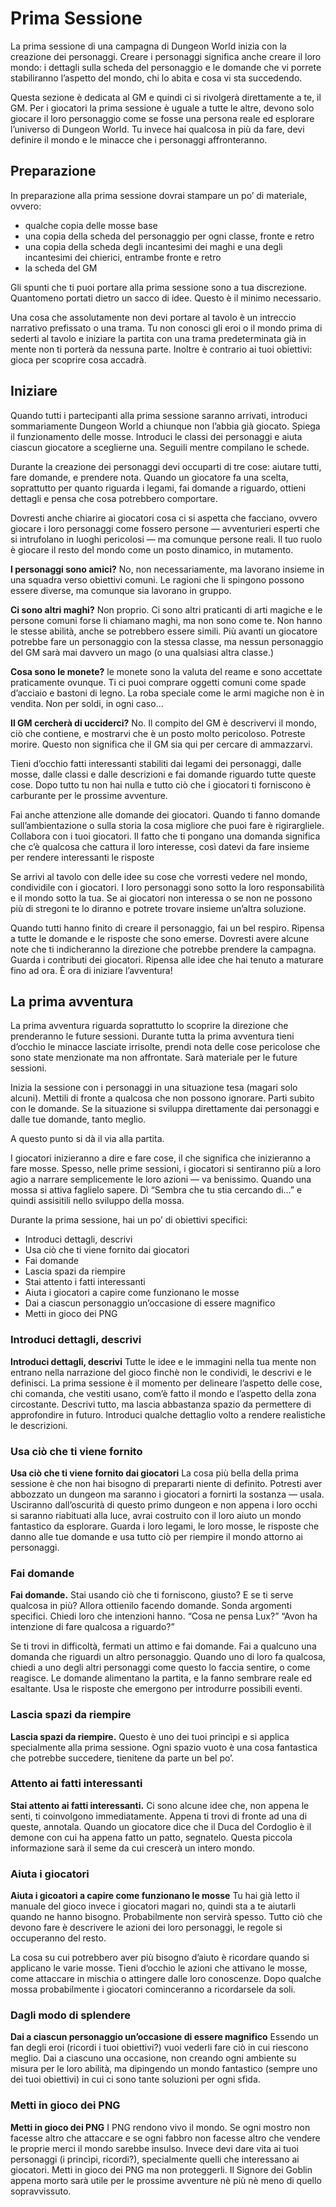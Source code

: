 # Prima Sessione
La prima sessione di una campagna di Dungeon World inizia con la creazione dei personaggi. Creare i personaggi significa anche creare il loro mondo: i dettagli sulla scheda del personaggio e le domande che vi porrete stabiliranno l’aspetto del mondo, chi lo abita e cosa vi sta succedendo.

Questa sezione è dedicata al GM e quindi ci si rivolgerà direttamente a te, il GM. Per i giocatori la prima sessione è uguale a tutte le altre, devono solo giocare il loro personaggio come se fosse una persona reale ed esplorare l’universo di Dungeon World. Tu invece hai qualcosa in più da fare, devi definire il mondo e le minacce che i personaggi affronteranno.

## Preparazione
In preparazione alla prima sessione dovrai stampare un po’ di materiale, ovvero:

* qualche copia delle mosse base
* una copia della scheda del personaggio per ogni classe, fronte e retro
* una copia della scheda degli incantesimi dei maghi e una degli incantesimi dei chierici, entrambe fronte e retro
* la scheda del GM

Gli spunti che ti puoi portare alla prima sessione sono a tua discrezione. Quantomeno portati dietro un sacco di idee. Questo è il minimo necessario.

Una cosa che assolutamente non devi portare al tavolo è un intreccio narrativo prefissato o una trama. Tu non conosci gli eroi o il mondo prima di sederti al tavolo e iniziare la partita con una trama predeterminata già in mente non ti porterà da nessuna parte. Inoltre è contrario ai tuoi obiettivi: gioca per scoprire cosa accadrà.

## Iniziare
Quando tutti i partecipanti alla prima sessione saranno arrivati, introduci sommariamente Dungeon World a chiunque non l’abbia già giocato. Spiega il funzionamento delle mosse. Introduci le classi dei personaggi e aiuta ciascun giocatore a sceglierne una. Seguili mentre compilano le schede.

Durante la creazione dei personaggi devi occuparti di tre cose: aiutare tutti, fare domande, e prendere nota. Quando un giocatore fa una scelta, soprattutto per quanto riguarda i legami, fai domande a riguardo, ottieni dettagli e pensa che cosa potrebbero comportare.

Dovresti anche chiarire ai giocatori cosa ci si aspetta che facciano, ovvero giocare i loro personaggi come fossero persone — avventurieri esperti che si intrufolano in luoghi pericolosi — ma comunque persone reali. Il tuo ruolo è giocare il resto del mondo come un posto dinamico, in mutamento.

**I personaggi sono amici?** No, non necessariamente, ma lavorano insieme in una squadra verso obiettivi comuni. Le ragioni che li spingono possono essere diverse, ma comunque sia lavorano in gruppo.

**Ci sono altri maghi?** Non proprio. Ci sono altri praticanti di arti magiche e le persone comuni forse li chiamano maghi, ma non sono come te. Non hanno le stesse abilità, anche se potrebbero essere simili. Più avanti un giocatore potrebbe fare un personaggio con la stessa classe, ma nessun personaggio del GM sarà mai davvero un mago (o una qualsiasi altra classe.)

**Cosa sono le monete?** le monete sono la valuta del reame e sono accettate praticamente ovunque. Ti ci puoi comprare oggetti comuni come spade d’acciaio e bastoni di legno. La roba speciale come le armi magiche non è in vendita. Non per soldi, in ogni caso…

**Il GM cercherà di ucciderci?** No. Il compito del GM è descrivervi il mondo, ciò che contiene, e mostrarvi che è un posto molto pericoloso. Potreste morire. Questo non significa che il GM sia qui per cercare di ammazzarvi.

Tieni d’occhio fatti interessanti stabiliti dai legami dei personaggi, dalle mosse, dalle classi e dalle descrizioni e fai domande riguardo tutte queste cose. Dopo tutto tu non hai nulla e tutto ciò che i giocatori ti forniscono è carburante per le prossime avventure.

Fai anche attenzione alle domande dei giocatori. Quando ti fanno domande sull’ambientazione o sulla storia la cosa migliore che puoi fare è rigirargliele. Collabora con i tuoi giocatori. Il fatto che ti pongano una domanda significa che c’è qualcosa che cattura il loro interesse, così datevi da fare insieme per rendere interessanti le risposte

Se arrivi al tavolo con delle idee su cose che vorresti vedere nel mondo, condividile con i giocatori. I loro personaggi sono sotto la loro responsabilità e il mondo sotto la tua. Se ai giocatori non interessa o se non ne possono più di stregoni te lo diranno e potrete trovare insieme un’altra soluzione.

Quando tutti hanno finito di creare il personaggio, fai un bel respiro. Ripensa a tutte le domande e le risposte che sono emerse. Dovresti avere alcune note che ti indicheranno la direzione che potrebbe prendere la campagna. Guarda i contributi dei giocatori. Ripensa alle idee che hai tenuto a maturare fino ad ora. È ora di iniziare l’avventura!

## La prima avventura
La prima avventura riguarda soprattutto lo scoprire la direzione che prenderanno le future sessioni. Durante tutta la prima avventura tieni d’occhio le minacce lasciate irrisolte, prendi nota delle cose pericolose che sono state menzionate ma non affrontate. Sarà materiale per le future sessioni.

Inizia la sessione con i personaggi in una situazione tesa (magari solo alcuni). Mettili di fronte a qualcosa che non possono ignorare. Parti subito con le domande. Se la situazione si sviluppa direttamente dai personaggi e dalle tue domande, tanto meglio.

A questo punto si dà il via alla partita.

I giocatori inizieranno a dire e fare cose, il che significa che inizieranno a fare mosse. Spesso, nelle prime sessioni, i giocatori si sentiranno più a loro agio a narrare semplicemente le loro azioni — va benissimo. Quando una mossa si attiva faglielo sapere. Dì “Sembra che tu stia cercando di…” e quindi assisitili nello sviluppo della mossa.

Durante la prima sessione, hai un po’ di obiettivi specifici:

* Introduci dettagli, descrivi
* Usa ciò che ti viene fornito dai giocatori
* Fai domande
* Lascia spazi da riempire
* Stai attento i fatti interessanti
* Aiuta i giocatori a capire come funzionano le mosse
* Dai a ciascun personaggio un’occasione di essere magnifico
* Metti in gioco dei PNG

### Introduci dettagli, descrivi
**Introduci dettagli, descrivi**
Tutte le idee e le immagini nella tua mente non entrano nella narrazione del gioco finchè non le condividi, le descrivi e le definisci. La prima sessione è il momento per delineare l’aspetto delle cose, chi comanda, che vestiti usano, com’è fatto il mondo e l’aspetto della zona circostante. Descrivi tutto, ma lascia abbastanza spazio da permettere di approfondire in futuro. Introduci qualche dettaglio volto a rendere realistiche le descrizioni.

### Usa ciò che ti viene fornito
**Usa ciò che ti viene fornito dai giocatori**
La cosa più bella della prima sessione è che non hai bisogno di prepararti niente di definito. Potresti aver abbozzato un dungeon ma saranno i giocatori a fornirti la sostanza — usala. Usciranno dall’oscurità di questo primo dungeon e non appena i loro occhi si saranno riabituati alla luce, avrai costruito con il loro aiuto un mondo fantastico da esplorare. Guarda i loro legami, le loro mosse, le risposte che danno alle tue domande e usa tutto ciò per riempire il mondo attorno ai personaggi.

### Fai domande
**Fai domande.**
Stai usando ciò che ti forniscono, giusto? E se ti serve qualcosa in più? Allora ottienilo facendo domande. Sonda argomenti specifici. Chiedi loro che intenzioni hanno. “Cosa ne pensa Lux?” “Avon ha intenzione di fare qualcosa a riguardo?”

Se ti trovi in difficoltà, fermati un attimo e fai domande. Fai a qualcuno una domanda che riguardi un altro personaggio. Quando uno di loro fa qualcosa, chiedi a uno degli altri personaggi come questo lo faccia sentire, o come reagisce. Le domande alimentano la partita, e la fanno sembrare reale ed esaltante. Usa le risposte che emergono per introdurre possibili eventi.

### Lascia spazi da riempire
**Lascia spazi da riempire.**
Questo è uno dei tuoi princìpi e si applica specialmente alla prima sessione. Ogni spazio vuoto è una cosa fantastica che potrebbe succedere, tienitene da parte un bel po’.

### Attento ai fatti interessanti
**Stai attento ai fatti interessanti.**
Ci sono alcune idee che, non appena le senti, ti coinvolgono immediatamente. Appena ti trovi di fronte ad una di queste, annotala. Quando un giocatore dice che il Duca del Cordoglio è il demone con cui ha appena fatto un patto, segnatelo. Questa piccola informazione sarà il seme da cui crescerà un intero mondo.

### Aiuta i giocatori
**Aiuta i gicoatori a capire come funzionano le mosse**
Tu hai già letto il manuale del gioco invece i giocatori magari no, quindi sta a te aiutarli quando ne hanno bisogno. Probabilmente non servirà spesso. Tutto ciò che devono fare è descrivere le azioni dei loro personaggi, le regole si occuperanno del resto.

La cosa su cui potrebbero aver più bisogno d’aiuto è ricordare quando si applicano le varie mosse. Tieni d’occhio le azioni che attivano le mosse, come attaccare in mischia o attingere dalle loro conoscenze. Dopo qualche mossa probabilmente i giocatori cominceranno a ricordarsele da soli.

### Dagli modo di splendere
**Dai a ciascun personaggio un’occasione di essere magnifico**
Essendo un fan degli eroi (ricordi i tuoi obiettivi?) vuoi vederli fare ciò in cui riescono meglio. Dai a ciascuno una occasione, non creando ogni ambiente su misura per le loro abilità, ma dipingendo un mondo fantastico (sempre uno dei tuoi obiettivi) in cui ci sono tante soluzioni per ogni sfida.

### Metti in gioco dei PNG
**Metti in gioco dei PNG**
I PNG rendono vivo il mondo. Se ogni mostro non facesse altro che attaccare e se ogni fabbro non facesse altro che vendere le proprie merci il mondo sarebbe insulso. Invece devi dare vita ai tuoi personaggi (i princìpi, ricordi?), specialmente quelli che interessano ai giocatori. Metti in gioco dei PNG ma non proteggerli. Il Signore dei Goblin appena morto sarà utile per le prossime avventure nè più nè meno di quello sopravvissuto.